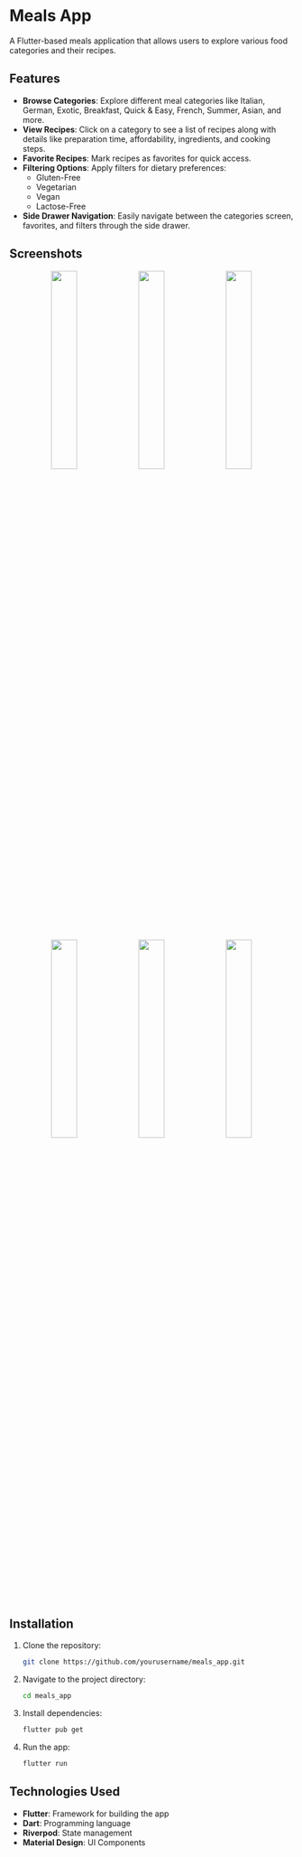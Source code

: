 # Meals App

A Flutter-based meals application that allows users to explore various food categories and their recipes.

## Features

- **Browse Categories**: Explore different meal categories like Italian, German, Exotic, Breakfast, Quick & Easy, French, Summer, Asian, and more.
- **View Recipes**: Click on a category to see a list of recipes along with details like preparation time, affordability, ingredients, and cooking steps.
- **Favorite Recipes**: Mark recipes as favorites for quick access.
- **Filtering Options**: Apply filters for dietary preferences:
  - Gluten-Free
  - Vegetarian
  - Vegan
  - Lactose-Free
- **Side Drawer Navigation**: Easily navigate between the categories screen, favorites, and filters through the side drawer.

## Screenshots
<p align="center">
  <img src="https://github.com/user-attachments/assets/e4209c11-f9ba-400c-a263-e88a70155cc2/1.jpeg" width="30%">
  <img src="https://github.com/user-attachments/assets/a608ebc0-a144-4fe2-85ab-a340b7ecc9bf/2.jpeg" width="30%">
  <img src="https://github.com/user-attachments/assets/07d1a978-231b-4eb8-a365-3cd3b0adb5f4/3.jpeg" width="30%">
</p>
<p align="center">
  <img src="https://github.com/user-attachments/assets/6f36193d-efcf-4eb3-b409-ba5beb52a0ea/4.jpeg" width="30%">
  <img src="https://github.com/user-attachments/assets/4789ddc3-6b38-4e06-a48d-64d1f33cd8e9/5.jpeg" width="30%">
  <img src="https://github.com/user-attachments/assets/8d31865a-5373-463d-9073-bb0ac82647f4/6.jpeg" width="30%">
</p>


## Installation

1. Clone the repository:
   ```sh
   git clone https://github.com/yourusername/meals_app.git
   ```
2. Navigate to the project directory:
   ```sh
   cd meals_app
   ```
3. Install dependencies:
   ```sh
   flutter pub get
   ```
4. Run the app:
   ```sh
   flutter run
   ```

## Technologies Used

- **Flutter**: Framework for building the app
- **Dart**: Programming language
- **Riverpod**: State management
- **Material Design**: UI Components


